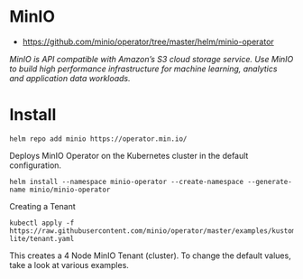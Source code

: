 # MinIO
* https://github.com/minio/operator/tree/master/helm/minio-operator

*MinIO is API compatible with Amazon’s S3 cloud storage service. Use MinIO to build high performance infrastructure for machine learning, analytics and application data workloads.*

# Install
```
helm repo add minio https://operator.min.io/
```
Deploys MinIO Operator on the Kubernetes cluster in the default configuration.
```
helm install --namespace minio-operator --create-namespace --generate-name minio/minio-operator
```

Creating a Tenant
```
kubectl apply -f https://raw.githubusercontent.com/minio/operator/master/examples/kustomization/tenant-lite/tenant.yaml
```

This creates a 4 Node MinIO Tenant (cluster). To change the default values, take a look at various examples.


